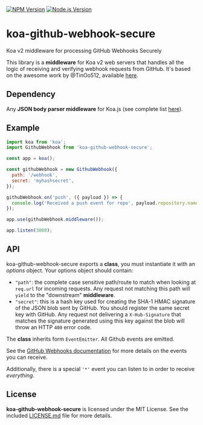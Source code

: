 [![NPM Version][npm-image]][npm-url]
[![Node.js Version][node-version-image]][node-version-url]

<!-- [![Build status][travis-image]][travis-url] -->

# koa-github-webhook-secure

Koa v2 middleware for processing GitHub Webhooks Securely

This library is a **middleware** for Koa v2 web servers that handles all the logic of receiving and verifying webhook requests from GitHub.
It's based on the awesome work by @TinOo512, available [here](https://github.com/TinOo512/koa-github-webhook-handler).

## Dependency

Any **JSON body parser middleware** for Koa.js (see complete list [here](https://github.com/koajs/koa/wiki#body-parsing)).

## Example

```js
import koa from 'koa';
import GithubWebhook from 'koa-github-webhook-secure';

const app = koa();

const githubWebhook = new GithubWebhook({
  path: '/webhook',
  secret: 'myhashsecret',
});

githubWebhook.on('push', ({ payload }) => {
  console.log('Received a push event for repo', payload.repository.name, '-', payload.ref);
});

app.use(githubWebhook.middleware());

app.listen(3000);
```

## API

koa-github-webhook-secure exports a **class**, you must instantiate it with an _options_ object.
Your options object should contain:

- `"path"`: the complete case sensitive path/route to match when looking at `req.url` for incoming requests.
  Any request not matching this path will `yield` to the "downstream" **middleware**.
- `"secret"`: this is a hash key used for creating the SHA-1 HMAC signature of the JSON blob sent by GitHub.
  You should register the same secret key with GitHub.
  Any request not delivering a `X-Hub-Signature` that matches the signature generated using this key against the blob will throw an HTTP `400` error code.

The **class** inherits form `EventEmitter`.
All Github events are emitted.

See the [GitHub Webhooks documentation](https://developer.github.com/webhooks/) for more details on the events you can receive.

Additionally, there is a special `'*'` event you can listen to in order to receive _everything_.

## License

**koa-github-webhook-secure** is licensed under the MIT License.
See the included [LICENSE.md](./LICENSE.md) file for more details.

[npm-image]: https://img.shields.io/npm/v/koa-github-webhook-secure.svg
[npm-url]: https://npmjs.org/package/koa-github-webhook-secure
[node-version-image]: https://img.shields.io/node/v/koa-github-webhook-secure.svg
[node-version-url]: http://nodejs.org/download/

<!--
[travis-image]: https://img.shields.io/travis/cinderblock/koa-github-webhook-secure/master.svg
[travis-url]: https://travis-ci.org/cinderblock/koa-github-webhook-secure
-->
